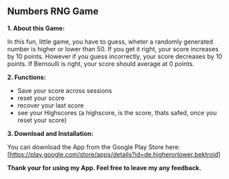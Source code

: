 ## Numbers RNG Game

**1. About this Game:**

In this fun, little game, you have to guess, wheter a randomly generated number is higher or lower than 50. If you get it right, your score increases by 10 points. However if you guess incorrectly, your score decreases by 10 points. If Bernoulli is right, your score should average at 0 points. 

**2. Functions:** 

 - Save your score across sessions
 - reset your score 
 - recover your last score
 - see your Highscores (a highscore, is the score, thats safed, once you reset your score)

**3. Download and Installation:** 

You can download the App from the Google Play Store here:[https://play.google.com/store/apps/details?id=de.higherorlower.bektroid]

**Thank your for using my App. Feel free to leave my any feedback.**
